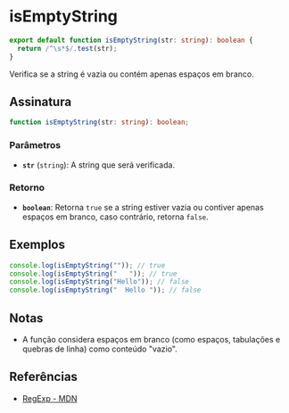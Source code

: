 # isEmptyString

```typescript
export default function isEmptyString(str: string): boolean {
  return /^\s*$/.test(str);
}
```

Verifica se a string é vazia ou contém apenas espaços em branco.

## Assinatura

```typescript
function isEmptyString(str: string): boolean;
```

### Parâmetros

- **`str`** (`string`): A string que será verificada.

### Retorno

- **`boolean`**: Retorna `true` se a string estiver vazia ou contiver apenas espaços em branco, caso contrário, retorna `false`.

## Exemplos

```typescript
console.log(isEmptyString("")); // true
console.log(isEmptyString("   ")); // true
console.log(isEmptyString("Hello")); // false
console.log(isEmptyString("  Hello ")); // false
```

## Notas

- A função considera espaços em branco (como espaços, tabulações e quebras de linha) como conteúdo "vazio".
  
## Referências

- [RegExp - MDN](https://developer.mozilla.org/en-US/docs/Web/JavaScript/Reference/Global_Objects/RegExp)